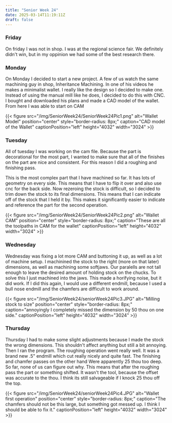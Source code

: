 ```yaml
---
title: "Senior Week 24"
date: 2025-03-14T11:19:11Z
draft: false
---
```


### Friday 

On friday I was not in shop. I was at the regional science fair. We definitely didn't win, but in my oppinion we had some of the best research there. 

### Monday

On Monday I decided to start a new project. A few of us watch the same machining guy in shop, Inheritance Machining. In one of his videos he makes a minimalist wallet. I really like the design so I decided to make one. Instead of using the manual mill like he does, I decided to do this with CNC. I bought and downloaded his plans and made a CAD model of the wallet. From here I was able to start on CAM 

{{< figure src="/img/SeniorWeek24/SeniorWeek24Pic1.png" alt="Wallet Model" position="center" style="border-radius: 8px;" caption="CAD model of the Wallet" captionPosition="left" height="4032" width="3024" >}}


### Tuesday

All of tuesday I was working on the cam file. Because the part is decorational for the most part, I wanted to make sure that all of the finishes on the part are nice and consistent. For this reason I did a roughing and finishing pass.

This is the most complex part that I have machined so far. It has lots of geometry on every side. This means that I have to flip it over and also use cnc for the back side. Now rezeroing the stock is difficult, so I decided to trim down the stock to its final dimensions. This means that I can indicate off of the stock that I held it by. This makes it significantly easier to indicate and reference the part for the second operation. 

{{< figure src="/img/SeniorWeek24/SeniorWeek24Pic2.png" alt="Wallet CAM" position="center" style="border-radius: 8px;" caption="These are all the toolpaths in CAM for the wallet" captionPosition="left" height="4032" width="3024" >}}


### Wednesday

Wednesday was fixing a lot more CAM and buttoning it up, as well as a lot of machine setup. I machinined the stock to the right (more on that later) dimensions, as well as machining some softjaws. Our paralells are not tall enough to leave the desired amount of holding stock on the chucks. To solve this I just machined into the jaws. This made a horifying noise, but it did work. If I did this again, I would use a different endmill, because I used a bull nose endmill and the chamfers are difficult to work around. 

{{< figure src="/img/SeniorWeek24/seniorWeek24Pic3.JPG" alt="Milling stock to size" position="center" style="border-radius: 8px;" caption="annoyingly I completely missed the dimension by 50 thou on one side." captionPosition="left" height="4032" width="3024" >}}


### Thursday 

Thursday I had to make some slight adjustments because I made the stock the wrong dimensions. This shouldn't affect anything but still a bit annoying. Then I ran the program. The roughing operation went really well. It was a brand new .5" endmill which cut really nicely and quite fast. The finishing and chamfer passes on the other hand Were apparently 25 thou too deep. So far, none of us can figure out why. This means that after the roughing pass the part or something shifted. It wasn't the tool, because the offset was accurate to the thou. I think its still salvageable if I knock 25 thou off the top. 

{{< figure src="/img/SeniorWeek24/seniorWeek24Pic4.JPG" alt="Wallet first operation" position="center" style="border-radius: 8px;" caption="The chamfers should not be this large, but something got messed up. I think I should be able to fix it." captionPosition="left" height="4032" width="3024" >}}
